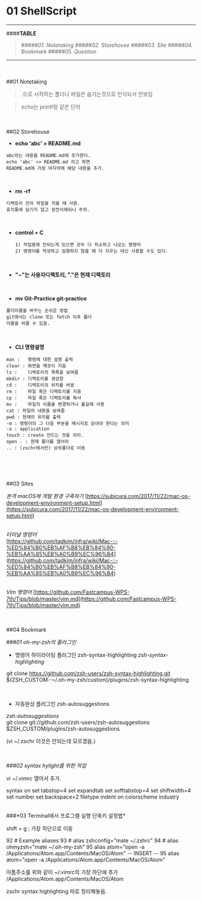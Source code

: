 # 01 ShellScript

---

####__TABLE__


>#####_01. Notetaking_
>#####_02. Storehouse_
>#####_03. Site_
>#####_04. Bookmark_
>#####_05. Question_

---






<br><br>
##01 Notetaking
<br>


> .으로 시작하는 폴더나 파일은 숨기는것으로 인식되서 안보임


> echo는 printf랑 같은 단어



<br><br>
##02 Storehouse
<br>


- __echo 'abc' > README.md__

 ```
 abc라는 내용을 README.md에 추가한다.
 echo 'abc' >> README.md 라고 하면
 README.md에 가장 마지막에 해당 내용을 추가.
 ```
<br>


- __rm -rf__

 ```
 디렉토리 안의 파일을 지울 때 사용.
 휴지통에 담기지 않고 완전삭제되니 주의.
 ```
 <br>


- __control + C__
 
  ```
  1) 작업중에 안되는게 있으면 모두 다 취소하고 나오는 명령어
  2) 명령어를 작성하고 실행하지 않을 때 다 지우는 대신 사용할 수도 있다. 
  ```
<br>


- __"~"는 사용자디렉토리, "."은 현재 디렉토리__  

<br>


 
- __mv Git-Practice git-practice__

 ```
 폴더이름을 바꾸는 손쉬운 방법
 git에서는 clone 또는 fetch 이후 폴더
 이름을 바꿀 수 있음.
 ```
 <br>

 
- __CLI 명령설명__

 ```
man :	명령에 대한 설명 출력  
clear : 화면을 깨끗이 지움  
ls :	디렉토리의 목록을 보여줌  
mkdir : 디렉토리를 생성함  
cd :	디렉토리의 위치를 바꿈  
rm :	파일 혹은 디렉토리를 지움  
cp :	파일 혹은 디렉토리를 복사  
mv :	파일의 이름을 변경하거나 옮길때 사용  
cat : 파일의 내용을 보여줌  
pwd : 현재의 위치를 출력
-m : 명령어의 그 다음 부분을 메시지로 읽어야 한다는 의미 
-a : application
touch : create 만드는 것을 의미. 
open . : 현재 폴더를 열어라
.. : (zschr에서만) 상위폴더로 이동

 ```
 <br>

 
 
 

<br><br>
##03 Sites
<br>

*본격 macOS에 개발 환경 구축하기*
[https://subicura.com/2017/11/22/mac-os-development-environment-setup.html](https://subicura.com/2017/11/22/mac-os-development-environment-setup.html)  
<br>


*터미널 명령어*  
[https://github.com/tadkim/infra/wiki/Mac-::-%ED%84%B0%EB%AF%B8%EB%84%90-%EB%AA%85%EB%A0%B9%EC%96%B4]
(https://github.com/tadkim/infra/wiki/Mac-::-%ED%84%B0%EB%AF%B8%EB%84%90-%EB%AA%85%EB%A0%B9%EC%96%B4)  
<br>


*Vim 명령어*
[https://github.com/Fastcampus-WPS-7th/Tips/blob/master/vim.md](https://github.com/Fastcampus-WPS-7th/Tips/blob/master/vim.md)



<br><br>
##04 Bookmark
<br>

###*01 oh-my-zsh의 플러그인*

- 명령어 하이라이팅 플러그인 zsh-syntax-highlighting
*zsh-syntax-highlighting*

git clone https://github.com/zsh-users/zsh-syntax-highlighting.git ${ZSH_CUSTOM:-~/.oh-my-zsh/custom}/plugins/zsh-syntax-highlighting

<br>

- 자동완성 플러그인 zsh-autosuggestions
 
*zsh-autosuggestions*   
git clone git://github.com/zsh-users/zsh-autosuggestions $ZSH_CUSTOM/plugins/zsh-autosuggestions

(vi ~/.zschr 이것은 안되는데 모르겠음.)

<br>

###*02 syntax hylight를 위한 작업*

vi ~/.vimrc 열어서 추가.

syntax on
set tabstop=4
set expandtab
set softtabstop=4
set shiftwidth=4
set number
set backspace=2
filetype indent on
colorscheme industry


<br>
###*03 Terminal에서 프로그램 실행 단축키 설정법*


shift + g : 가장 하단으로 이동

 92 # Example aliases
 93 # alias zshconfig="mate ~/.zshrc"
 94 # alias ohmyzsh="mate ~/.oh-my-zsh"
 95 alias atom="open -a /Applications/Atom.app/Contents/MacOS/Atom"
-- INSERT --
 95 alias atom="open -a /Applications/Atom.app/Contents/MacOS/Atom"


아톰주소를 위와 같이 ~/.vimrc의 가장 하단에 추가
/Applications/Atom.app/Contents/MacOS/Atom


zschr syntax highlighting
따로 정리해놓음.




